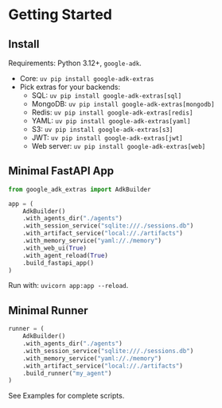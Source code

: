 # Getting Started

## Install

Requirements: Python 3.12+, `google-adk`.

- Core: `uv pip install google-adk-extras`
- Pick extras for your backends:
  - SQL: `uv pip install google-adk-extras[sql]`
  - MongoDB: `uv pip install google-adk-extras[mongodb]`
  - Redis: `uv pip install google-adk-extras[redis]`
  - YAML: `uv pip install google-adk-extras[yaml]`
  - S3: `uv pip install google-adk-extras[s3]`
  - JWT: `uv pip install google-adk-extras[jwt]`
  - Web server: `uv pip install google-adk-extras[web]`

## Minimal FastAPI App

```python
from google_adk_extras import AdkBuilder

app = (
    AdkBuilder()
    .with_agents_dir("./agents")
    .with_session_service("sqlite:///./sessions.db")
    .with_artifact_service("local://./artifacts")
    .with_memory_service("yaml://./memory")
    .with_web_ui(True)
    .with_agent_reload(True)
    .build_fastapi_app()
)
```

Run with: `uvicorn app:app --reload`.

## Minimal Runner

```python
runner = (
    AdkBuilder()
    .with_agents_dir("./agents")
    .with_session_service("sqlite:///./sessions.db")
    .with_memory_service("yaml://./memory")
    .with_artifact_service("local://./artifacts")
    .build_runner("my_agent")
)
```

See Examples for complete scripts.
